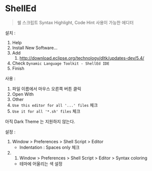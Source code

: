# ShellEd

> 쉘 스크립트 Syntax Highlight, Code Hint 사용이 가능한 에디터

설치 :

1. Help
1. Install New Software...
1. Add
    1. <http://download.eclipse.org/technology/dltk/updates-dev/5.4/>
1. Check `Dynamic Language Toolkit - ShellEd IDE`
1. Finish

사용 :

1. 파일 이름에서 마우스 오른쪽 버튼 클릭
1. Open With
1. Other
1. `Use this editor for all '...' files` 체크
1. `Use it for all '*.sh' files` 체크

아직 Dark Theme 는 지원하지 않는다.

설정 :

1. Window > Preferences > Shell Script > Editor
    - Indentation : Spaces only 체크
1. 1. Window > Preferences > Shell Script > Editor > Syntax coloring
    - 테마에 어울리는 색 설정